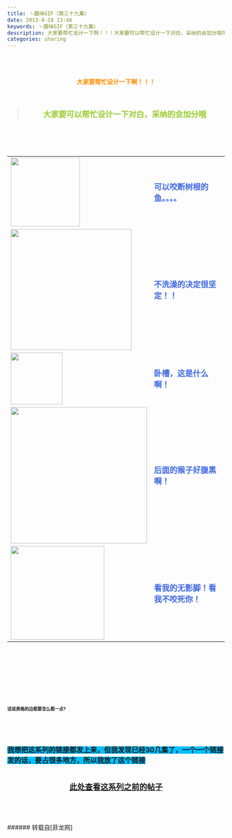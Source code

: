 ```yaml
---
title: 丶趣味GIF（第三十九集）
date: 2013-9-19 13:46
keywords: 丶趣味GIF（第三十九集）
description: 大家要帮忙设计一下啊！！！大家要可以帮忙设计一下对白，采纳的会加分哦可以咬断树根的鱼。。。。不洗澡的决定很坚定！！卧槽，这是什么啊！后面的猴子好腹黑啊！ 看我的无影脚！看我不咬死你！话说表格的边框要怎么粗一点?我想把这系列的链接都发上来，但我发现已经30几集了，一个一个链接发的话，要占很多地方，所以我放了这个链接此处查看这系列之前的帖子
categories: sharing
---
```

<td class="t_f" id="postmessage_51235">

<br/>
<br/>
<div align="center"><strong><font color="#ff8c00"><br/>
</font></strong></div><div align="center"><strong><font color="#ff8c00">大家要帮忙设计一下啊！！！</font></strong></div><br/>
<strong><font size="4"><br/>
</font></strong><div align="center"><div class="quote"><blockquote><strong><font size="4"><font color="#9acd32">大家要可以帮忙设计一下对白，采纳的会加分哦</font></font></strong><img alt="" border="0" onclick="" onmouseover="" smilieid="98" src="static/image/smiley/qiubilong/14.gif"/></blockquote></div><br/>
<strong><font size="4"><br/>
</font></strong><br/>
<table cellspacing="0" class="t_table"><tr><td>

<img aid="20376" class="zoom" data-cf-modified-9f51c5a7a0b05343777d8bb2-="" file="data/attachment/forum/201309/19/124317ok5f7k5deya5yope.gif" id="aimg_20376" inpost="1" onclick="" onmouseover="" src="http://www.flw.ph/data/attachment/forum/201309/19/124317ok5f7k5deya5yope.gif" width="160" zoomfile="data/attachment/forum/201309/19/124317ok5f7k5deya5yope.gif"/>


</td><td><font size="4"><font color="#4169e1"><strong>可以咬断树根的鱼。。。。</strong></font></font><img alt="" border="0" onclick="" onmouseover="" smilieid="249" src="static/image/smiley/Xiongmao/24.gif"/></td></tr><tr><td>

<img aid="20375" class="zoom" data-cf-modified-9f51c5a7a0b05343777d8bb2-="" file="data/attachment/forum/201309/19/124305m9dddxjqlhjdhjnh.gif" id="aimg_20375" inpost="1" onclick="" onmouseover="" src="http://www.flw.ph/data/attachment/forum/201309/19/124305m9dddxjqlhjdhjnh.gif" width="280" zoomfile="data/attachment/forum/201309/19/124305m9dddxjqlhjdhjnh.gif"/>


</td><td><font size="4"><font color="#4169e1"><strong>不洗澡的决定很坚定！！</strong></font></font><img alt="" border="0" onclick="" onmouseover="" smilieid="249" src="static/image/smiley/Xiongmao/24.gif"/></td></tr><tr><td>

<img aid="20377" class="zoom" data-cf-modified-9f51c5a7a0b05343777d8bb2-="" file="data/attachment/forum/201309/19/124336say0dbyamhmsd8qb.gif" id="aimg_20377" inpost="1" onclick="" onmouseover="" src="http://www.flw.ph/data/attachment/forum/201309/19/124336say0dbyamhmsd8qb.gif" width="120" zoomfile="data/attachment/forum/201309/19/124336say0dbyamhmsd8qb.gif"/>


</td><td><font size="4"><font color="#4169e1"><strong>卧槽，这是什么啊！</strong></font></font><img alt="" border="0" onclick="" onmouseover="" smilieid="249" src="static/image/smiley/Xiongmao/24.gif"/></td></tr><tr><td>

<img aid="20378" class="zoom" data-cf-modified-9f51c5a7a0b05343777d8bb2-="" file="data/attachment/forum/201309/19/124425phi1y1fqoxfxng5f.gif" id="aimg_20378" inpost="1" onclick="" onmouseover="" src="http://www.flw.ph/data/attachment/forum/201309/19/124425phi1y1fqoxfxng5f.gif" width="316" zoomfile="data/attachment/forum/201309/19/124425phi1y1fqoxfxng5f.gif"/>


</td><td><font size="4"><font color="#4169e1"><strong>后面的猴子好腹黑啊！ </strong></font></font><img alt="" border="0" onclick="" onmouseover="" smilieid="292" src="static/image/smiley/qq/10.gif"/></td></tr><tr><td>

<img aid="20379" class="zoom" data-cf-modified-9f51c5a7a0b05343777d8bb2-="" file="data/attachment/forum/201309/19/124530uj086usz8sd79n03.gif" id="aimg_20379" inpost="1" onclick="" onmouseover="" src="http://www.flw.ph/data/attachment/forum/201309/19/124530uj086usz8sd79n03.gif" width="217" zoomfile="data/attachment/forum/201309/19/124530uj086usz8sd79n03.gif"/>


</td><td><font size="4"><font color="#4169e1"><strong>看我的无影脚！看我不咬死你！</strong></font></font><img alt="" border="0" onclick="" onmouseover="" smilieid="249" src="static/image/smiley/Xiongmao/24.gif"/><br/>
</td></tr></table></div><strong><font size="4"><strong><font size="4"><br/>
</font></strong></font><br/>
<br/>
<div align="center"><font size="4"><img alt="" border="0" onclick="" onmouseover="" smilieid="249" src="static/image/smiley/Xiongmao/24.gif"/></font></div><font size="4"><strong><font size="4"><br/>
</font></strong></font><br/>
<font size="4"><strong><font size="4"><br/>
</font></strong></font><br/>
<font size="1">话说表格的边框要怎么粗一点?</font></strong><strong><font size="1"><br/>
</font></strong><br/>
<strong><font size="1"><br/>
</font></strong><br/>
<strong><font size="1"><br/>
</font></strong><br/>
<strong><font style="background-color:rgb(0, 191, 255)"><font size="3">我想把这系列的链接都发上来，但我发现已经30几集了，一个一个链接发的话，要占很多地方，所以我放了这个链接</font></font></strong><strong><font style="background-color:rgb(0, 191, 255)"><font size="3"><br/>
</font></font></strong><br/>
<strong><font style="background-color:rgb(0, 191, 255)"><font size="3"><br/>
<div align="center"><img alt="" border="0" onclick="" onmouseover="" smilieid="249" src="static/image/smiley/Xiongmao/24.gif"/><font size="4"><font color="#ff0000"><strong><a href="http://www.flw.ph/home.php?mod=space&amp;uid=41&amp;do=thread&amp;view=me&amp;from=space" target="_blank">此处查看这系列之前的帖子</a></strong></font></font><img alt="" border="0" onclick="" onmouseover="" smilieid="249" src="static/image/smiley/Xiongmao/24.gif"/></div><br/>
</font></font></strong><br/>
<br/>
<br/>
</td>
###### 转载自[菲龙网]